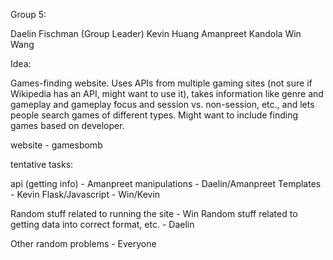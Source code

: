 Group 5:

Daelin Fischman (Group Leader)
Kevin Huang
Amanpreet Kandola
Win Wang

Idea:

Games-finding website. Uses APIs from multiple gaming sites (not sure if Wikipedia has an API, might want to use it), takes information like genre and gameplay and gameplay focus and session vs. non-session, etc., and lets people search games of different types. Might want to include finding games based on developer. 

website - gamesbomb

tentative tasks:

api (getting info) - Amanpreet
manipulations - Daelin/Amanpreet
Templates - Kevin
Flask/Javascript - Win/Kevin

Random stuff related to running the site - Win
Random stuff related to getting data into correct format, etc. - Daelin

Other random problems - Everyone









